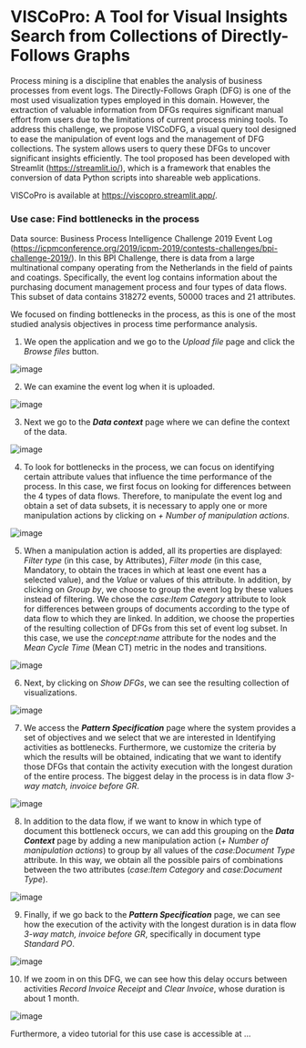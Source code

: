 # VISCoPro:  A Tool for Visual Insights Search from Collections of Directly-Follows Graphs

Process mining is a discipline that enables the analysis of business processes from event logs. The Directly-Follows Graph (DFG) is one of the most used visualization types employed in this domain. However, the extraction of valuable information from DFGs requires significant manual effort from users due to the limitations of current process mining tools. To address this challenge, we propose VISCoDFG, a visual query tool designed to ease the manipulation of event logs and the management of DFG collections. The system allows users to query these DFGs to uncover significant insights efficiently. The tool proposed has been developed with Streamlit (https://streamlit.io/), which is a framework that enables the conversion of data Python scripts into shareable web applications.

VISCoPro is available at https://viscopro.streamlit.app/.

### Use case: Find bottlenecks in the process 

Data source: Business Process Intelligence Challenge 2019 Event Log (https://icpmconference.org/2019/icpm-2019/contests-challenges/bpi-challenge-2019/). In this BPI Challenge, there is data from a large multinational company operating from the Netherlands in the field of paints and coatings. Specifically, the event log contains information about the purchasing document management process and four types of data flows. This subset of data contains 318272 events, 50000 traces and 21 attributes.
  
We focused on finding bottlenecks in the process, as this is one of the most studied analysis objectives in process time performance analysis.

1. We open the application and we go to the *Upload file* page and click the *Browse files* button.

![image](https://github.com/msurbano/VISCoPro/assets/92515344/68447597-36b5-4dcf-a709-2b7e64b68ce2)

2. We can examine the event log when it is uploaded.

![image](https://github.com/msurbano/VISCoPro/assets/92515344/4836934d-bca5-450c-b4f4-7245afb692b1)

3. Next we go to the ***Data context*** page where we can define the context of the data. 

![image](https://github.com/msurbano/VISCoPro/assets/92515344/8ba9961c-2858-4b08-840a-d14c1f8e9bb6)

4. To look for bottlenecks in the process, we can focus on identifying certain attribute values that influence the time performance of the process. In this case, we first focus on looking for differences between the 4 types of data flows. Therefore, to manipulate the event log and obtain a set of data subsets, it is necessary to apply one or more manipulation actions by clicking on *+ Number of manipulation actions*.

![image](https://github.com/msurbano/VISCoPro/assets/92515344/9651e6c4-fb58-402a-a957-6f30bfd71b3a)

5. When a manipulation action is added, all its properties are displayed: *Filter type* (in this case, by Attributes), *Filter mode* (in this case, Mandatory, to obtain the traces in which at least one event has a selected value), and the *Value* or values of this attribute. In addition, by clicking on *Group by*, we choose to group the event log by these values instead of filtering. We chose the *case:Item Category* attribute to look for differences between groups of documents according to the type of data flow to which they are linked. In addition, we choose the properties of the resulting collection of DFGs from this set of event log subset. In this case, we use the *concept:name* attribute for the nodes and the *Mean Cycle Time* (Mean CT) metric in the nodes and transitions. 

![image](https://github.com/msurbano/VISCoPro/assets/92515344/7bce3704-b61a-4df3-8378-4219caf54384)

6. Next, by clicking on *Show DFGs*, we can see the resulting collection of visualizations.

![image](https://github.com/msurbano/VISCoPro/assets/92515344/4cca2cc8-af59-4da8-9be6-cddd7d45da12)

7. We access the ***Pattern Specification*** page where the system provides a set of objectives and we select that we are interested in Identifying activities as bottlenecks. Furthermore, we customize the criteria by which the results will be obtained, indicating that we want to identify those DFGs that contain the activity execution with the longest duration of the entire process. The biggest delay in the process is in data flow *3-way match, invoice before GR*.

![image](https://github.com/msurbano/VISCoPro/assets/92515344/35a66402-31cd-4410-8c98-e85942fbd2ad)

8. In addition to the data flow, if we want to know in which type of document this bottleneck occurs, we can add this grouping on the ***Data Context*** page by adding a new manipulation action (*+ Number of manipulation actions*) to group by all values of the *case:Document Type* attribute. In this way, we obtain all the possible pairs of combinations between the two attributes (*case:Item Category* and *case:Document Type*).

![image](https://github.com/msurbano/VISCoPro/assets/92515344/66de6829-3d16-44e6-9551-aa2216898ba6)

9. Finally, if we go back to the ***Pattern Specification*** page, we can see how the execution of the activity with the longest duration is in data flow *3-way match, invoice before GR*, specifically in document type *Standard PO*.

![image](https://github.com/msurbano/VISCoPro/assets/92515344/fd63e9b8-bfbb-4486-b582-db23abfa1640)

10. If we zoom in on this DFG, we can see how this delay occurs between activities *Record Invoice Receipt* and *Clear Invoice*, whose duration is about 1 month.

![image](https://github.com/msurbano/VISCoPro/assets/92515344/23488f80-2f7c-4f87-a8c7-d8003f148e29)

Furthermore, a video tutorial for this use case is accessible at ...












